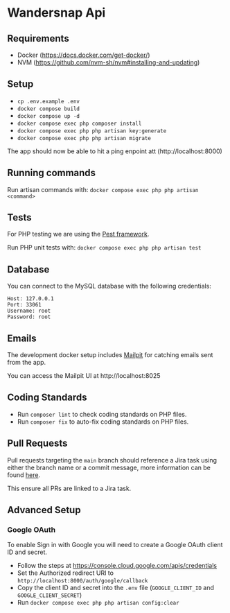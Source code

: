 # Wandersnap Api

## Requirements

- Docker (https://docs.docker.com/get-docker/)
- NVM (https://github.com/nvm-sh/nvm#installing-and-updating)

## Setup

- `cp .env.example .env`
- `docker compose build`
- `docker compose up -d`
- `docker compose exec php composer install`
- `docker compose exec php php artisan key:generate`
- `docker compose exec php php artisan migrate`

The app should now be able to hit a ping enpoint att (http://localhost:8000)

## Running commands

Run artisan commands with: `docker compose exec php php artisan <command>`

## Tests

For PHP testing we are using the [Pest framework](https://pestphp.com/).

Run PHP unit tests with: `docker compose exec php php artisan test`


## Database

You can connect to the MySQL database with the following credentials:
```
Host: 127.0.0.1
Port: 33061
Username: root
Password: root
```

## Emails

The development docker setup includes [Mailpit](https://github.com/axllent/mailpit) for catching emails sent from the app.

You can access the Mailpit UI at http://localhost:8025

## Coding Standards

- Run `composer lint` to check coding standards on PHP files.
- Run `composer fix` to auto-fix coding standards on PHP files.

## Pull Requests

Pull requests targeting the `main` branch should reference a Jira task using either the branch name or a commit message, more information can be found [here](https://support.atlassian.com/jira-software-cloud/docs/reference-issues-in-your-development-work/).

This ensure all PRs are linked to a Jira task.

## Advanced Setup

### Google OAuth

To enable Sign in with Google you will need to create a Google OAuth client ID and secret.

- Follow the steps at https://console.cloud.google.com/apis/credentials
- Set the Authorized redirect URI to `http://localhost:8000/auth/google/callback`
- Copy the client ID and secret into the `.env` file (`GOOGLE_CLIENT_ID` and `GOOGLE_CLIENT_SECRET`)
- Run `docker compose exec php php artisan config:clear`
